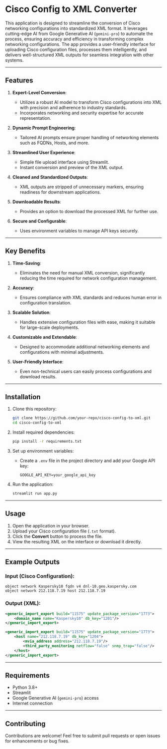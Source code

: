 # Cisco Config to XML Converter

This application is designed to streamline the conversion of Cisco networking configurations into standardized XML format. It leverages cutting-edge AI from Google Generative AI (`gemini-pro`) to automate the process, ensuring accuracy and efficiency in transforming complex networking configurations. The app provides a user-friendly interface for uploading Cisco configuration files, processes them intelligently, and delivers well-structured XML outputs for seamless integration with other systems.

---

## Features

1. **Expert-Level Conversion**:
   - Utilizes a robust AI model to transform Cisco configurations into XML with precision and adherence to industry standards.
   - Incorporates networking and security expertise for accurate representation.

2. **Dynamic Prompt Engineering**:
   - Tailored AI prompts ensure proper handling of networking elements such as FQDNs, Hosts, and more.

3. **Streamlined User Experience**:
   - Simple file upload interface using Streamlit.
   - Instant conversion and preview of the XML output.

4. **Cleaned and Standardized Outputs**:
   - XML outputs are stripped of unnecessary markers, ensuring readiness for downstream applications.

5. **Downloadable Results**:
   - Provides an option to download the processed XML for further use.

6. **Secure and Configurable**:
   - Uses environment variables to manage API keys securely.

---

## Key Benefits

1. **Time-Saving**:
   - Eliminates the need for manual XML conversion, significantly reducing the time required for network configuration management.

2. **Accuracy**:
   - Ensures compliance with XML standards and reduces human error in configuration translation.

3. **Scalable Solution**:
   - Handles extensive configuration files with ease, making it suitable for large-scale deployments.

4. **Customizable and Extendable**:
   - Designed to accommodate additional networking elements and configurations with minimal adjustments.

5. **User-Friendly Interface**:
   - Even non-technical users can easily process configurations and download results.

---

## Installation

1. Clone this repository:
   ```bash
   git clone https://github.com/your-repo/cisco-config-to-xml.git
   cd cisco-config-to-xml
   ```

2. Install required dependencies:
   ```bash
   pip install -r requirements.txt
   ```

3. Set up environment variables:
   - Create a `.env` file in the project directory and add your Google API key:
     ```
     GOOGLE_API_KEY=your_google_api_key
     ```

4. Run the application:
   ```bash
   streamlit run app.py
   ```

---

## Usage

1. Open the application in your browser.
2. Upload your Cisco configuration file (`.txt` format).
3. Click the **Convert** button to process the file.
4. View the resulting XML on the interface or download it directly.

---

## Example Outputs

### Input (Cisco Configuration):
```
object network Kaspersky10 fqdn v4 dnl-10.geo.kaspersky.com
object network 212.118.7.19 host 212.118.7.19
```

### Output (XML):
```xml
<generic_import_export build="11575" update_package_version="1773">
    <domain_name name="Kaspersky10" db_key="1201"/>
</generic_import_export>

<generic_import_export build="11575" update_package_version="1773">
    <host name="212.118.7.19" db_key="1204">
        <mvia_address address="212.118.7.19"/>
        <third_party_monitoring netflow="false" snmp_trap="false"/>
    </host>
</generic_import_export>
```

---

## Requirements

- Python 3.8+
- Streamlit
- Google Generative AI (`gemini-pro`) access
- Internet connection

---

## Contributing

Contributions are welcome! Feel free to submit pull requests or open issues for enhancements or bug fixes.
